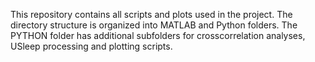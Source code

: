 This repository contains all scripts and plots used in the project. The directory structure is organized into MATLAB and Python folders. The PYTHON folder has additional subfolders for crosscorrelation analyses, USleep processing and plotting scripts.
